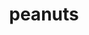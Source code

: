 ---
layout: smileys&emotion
title: peanuts
emoji: peanuts
permalink: 🥜.html
image: assets/img/3moji/peanuts.png
---